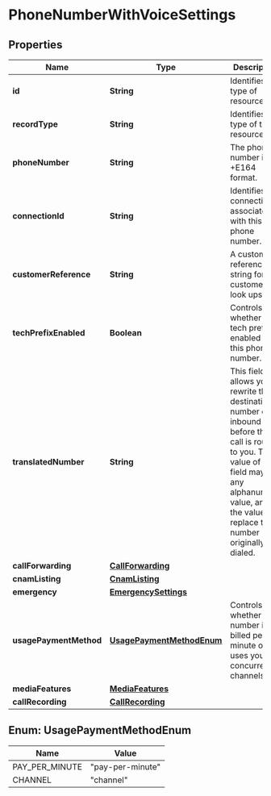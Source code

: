 

# PhoneNumberWithVoiceSettings

## Properties

Name | Type | Description | Notes
------------ | ------------- | ------------- | -------------
**id** | **String** | Identifies the type of resource. |  [optional] [readonly]
**recordType** | **String** | Identifies the type of the resource. |  [optional] [readonly]
**phoneNumber** | **String** | The phone number in +E164 format. |  [optional] [readonly]
**connectionId** | **String** | Identifies the connection associated with this phone number. |  [optional]
**customerReference** | **String** | A customer reference string for customer look ups. |  [optional]
**techPrefixEnabled** | **Boolean** | Controls whether a tech prefix is enabled for this phone number. |  [optional]
**translatedNumber** | **String** | This field allows you to rewrite the destination number of an inbound call before the call is routed to you. The value of this field may be any alphanumeric value, and the value will replace the number originally dialed. |  [optional]
**callForwarding** | [**CallForwarding**](CallForwarding.md) |  |  [optional]
**cnamListing** | [**CnamListing**](CnamListing.md) |  |  [optional]
**emergency** | [**EmergencySettings**](EmergencySettings.md) |  |  [optional]
**usagePaymentMethod** | [**UsagePaymentMethodEnum**](#UsagePaymentMethodEnum) | Controls whether a number is billed per minute or uses your concurrent channels. |  [optional]
**mediaFeatures** | [**MediaFeatures**](MediaFeatures.md) |  |  [optional]
**callRecording** | [**CallRecording**](CallRecording.md) |  |  [optional]



## Enum: UsagePaymentMethodEnum

Name | Value
---- | -----
PAY_PER_MINUTE | &quot;pay-per-minute&quot;
CHANNEL | &quot;channel&quot;



